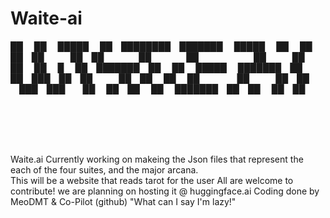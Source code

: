 # Waite-ai
██     ██  █████  ██ ████████ ███████     █████  ██ 
██     ██ ██   ██ ██    ██    ██         ██   ██ ██ 
██  █  ██ ███████ ██    ██    █████      ███████ ██ 
██ ███ ██ ██   ██ ██    ██    ██         ██   ██ ██ 
 ███ ███  ██   ██ ██    ██    ███████ ██ ██   ██ ██ 
                                                    
                                                    
                                                      
                                                      
Waite.ai
Currently working on makeing the Json files that represent the each of the four suites, and the major arcana.</BR>
This will be a website that reads tarot for the user
All are welcome to contribute!
we are planning on hosting it @ huggingface.ai
Coding done by MeoDMT & Co-Pilot (github) 
"What can I say I'm lazy!"
